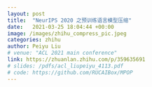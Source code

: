 ```yaml
---
layout: post
title:  "NeurIPS 2020 之预训练语言模型压缩"
date:   2021-03-25 18:04:44 +00:00
image: /images/zhihu_compress_pic.jpeg
categories: zhihu
author: Peiyu Liu
# venue: "ACL 2021 main conference"
link: https://zhuanlan.zhihu.com/p/359635691
# slides: /pdfs/acl_liupeiyu_4113.pdf
# code: https://github.com/RUCAIBox/MPOP
---
```

